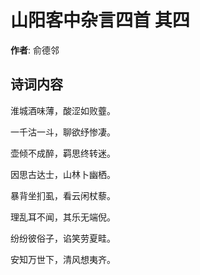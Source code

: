# 山阳客中杂言四首  其四

**作者**: 俞德邻

## 诗词内容

淮城酒味薄，酸涩如败虀。

一千沽一斗，聊欲纾惨凄。

壶倾不成醉，羁思终转迷。

因思古达士，山林卜幽栖。

暴背坐扪虱，看云闲杖藜。

理乱耳不闻，其乐无端倪。

纷纷彼俗子，谄笑劳夏畦。

安知万世下，清风想夷齐。

